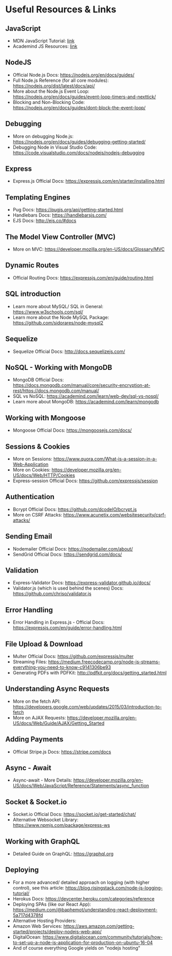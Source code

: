 # Useful Resources & Links
## JavaScript
- MDN JavaScript Tutorial: [link](https://developer.mozilla.org/en-US/docs/Learn/JavaScript)
- Academind JS Resources: [link](https://academind.com/learn/javascript)
## NodeJS
- Official Node.js Docs: https://nodejs.org/en/docs/guides/
- Full Node.js Reference (for all core modules): https://nodejs.org/dist/latest/docs/api/
- More about the Node.js Event Loop: https://nodejs.org/en/docs/guides/event-loop-timers-and-nexttick/
- Blocking and Non-Blocking Code: https://nodejs.org/en/docs/guides/dont-block-the-event-loop/
## Debugging
- More on debugging Node.js: https://nodejs.org/en/docs/guides/debugging-getting-started/
- Debugging Node in Visual Studio Code: https://code.visualstudio.com/docs/nodejs/nodejs-debugging
## Express
- Express.js Official Docs: https://expressjs.com/en/starter/installing.html
## Templating Engines
- Pug Docs: https://pugjs.org/api/getting-started.html
- Handlebars Docs: https://handlebarsjs.com/
- EJS Docs: http://ejs.co/#docs
## The Model View Controller (MVC)
- More on MVC: https://developer.mozilla.org/en-US/docs/Glossary/MVC
## Dynamic Routes
- Official Routing Docs: https://expressjs.com/en/guide/routing.html
## SQL introduction
- Learn more about MySQL/ SQL in General: https://www.w3schools.com/sql/
- Learn more about the Node MySQL Package: https://github.com/sidorares/node-mysql2
## Sequelize
- Sequelize Official Docs: http://docs.sequelizejs.com/
## NoSQL - Working with MongoDB
- MongoDB Official Docs: https://docs.mongodb.com/manual/core/security-encryption-at-rest/https://docs.mongodb.com/manual/
- SQL vs NoSQL: https://academind.com/learn/web-dev/sql-vs-nosql/
- Learn more about MongoDB: https://academind.com/learn/mongodb
## Working with Mongoose
- Mongoose Official Docs: https://mongoosejs.com/docs/
## Sessions & Cookies
- More on Sessions: https://www.quora.com/What-is-a-session-in-a-Web-Application
- More on Cookies: https://developer.mozilla.org/en-US/docs/Web/HTTP/Cookies
- Express-session Official Docs: https://github.com/expressjs/session
## Authentication
- Bcrypt Official Docs: https://github.com/dcodeIO/bcrypt.js
- More on CSRF Attacks: https://www.acunetix.com/websitesecurity/csrf-attacks/
## Sending Email
- Nodemailer Official Docs: https://nodemailer.com/about/
- SendGrid Official Docs: https://sendgrid.com/docs/
## Validation
- Express-Validator Docs: https://express-validator.github.io/docs/
- Validator.js (which is used behind the scenes) Docs: https://github.com/chriso/validator.js
## Error Handling
- Error Handling in Express.js - Official Docs: https://expressjs.com/en/guide/error-handling.html
## File Upload & Download
- Multer Official Docs: https://github.com/expressjs/multer
- Streaming Files: https://medium.freecodecamp.org/node-js-streams-everything-you-need-to-know-c9141306be93
- Generating PDFs with PDFKit: http://pdfkit.org/docs/getting_started.html
## Understanding Async Requests
- More on the fetch API: https://developers.google.com/web/updates/2015/03/introduction-to-fetch
- More on AJAX Requests: https://developer.mozilla.org/en-US/docs/Web/Guide/AJAX/Getting_Started
## Adding Payments
- Official Stripe.js Docs: https://stripe.com/docs
## Async - Await
- Async-await - More Details: https://developer.mozilla.org/en-US/docs/Web/JavaScript/Reference/Statements/async_function
## Socket & Socket.io
- Socket.io Official Docs: https://socket.io/get-started/chat/
- Alternative Websocket Library: https://www.npmjs.com/package/express-ws
## Working with GraphQL
- Detailed Guide on GraphQL: https://graphql.org
## Deploying
- For a more advanced/ detailed approach on logging (with higher control), see this article: https://blog.risingstack.com/node-js-logging-tutorial/
- Herokus Docs: https://devcenter.heroku.com/categories/reference
- Deploying SPAs (like our React App): https://medium.com/@baphemot/understanding-react-deployment-5a717d4378fd
- Alternative Hosting Providers:
- Amazon Web Services: https://aws.amazon.com/getting-started/projects/deploy-nodejs-web-app/
- DigitalOcean: https://www.digitalocean.com/community/tutorials/how-to-set-up-a-node-js-application-for-production-on-ubuntu-16-04
- And of course everything Google yields on "nodejs hosting"
